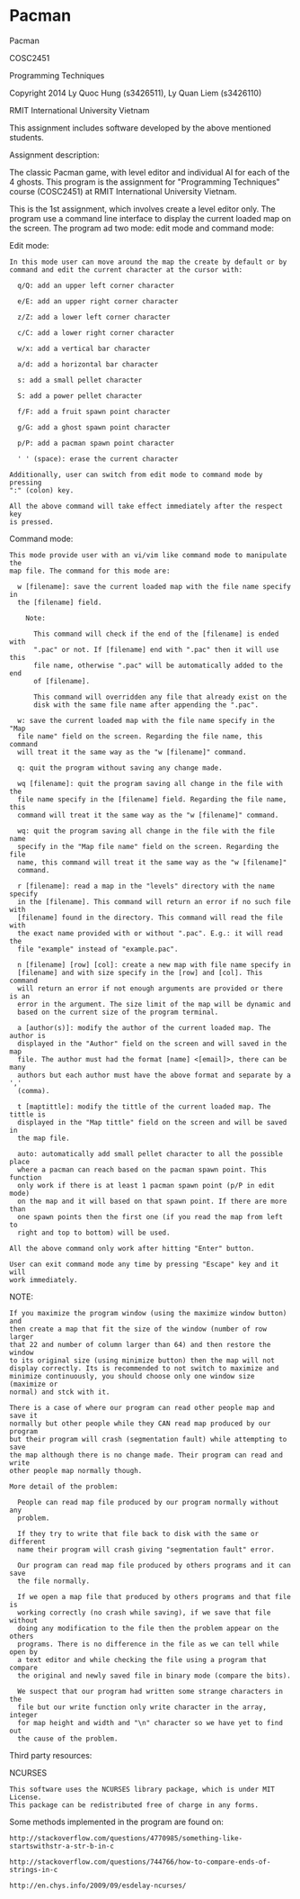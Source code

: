 Pacman
======

Pacman

COSC2451

Programming Techniques

Copyright 2014 Ly Quoc Hung (s3426511), Ly Quan Liem (s3426110)

RMIT International University Vietnam

This assignment includes software developed by the above mentioned students.

Assignment description:

  The classic Pacman game, with level editor and individual AI for each of the
  4 ghosts. This program is the assignment for "Programming Techniques" course
  (COSC2451) at RMIT International University Vietnam.

  This is the 1st assignment, which involves create a level editor only. The
  program use a command line interface to display the current loaded map on the
  screen. The program ad two mode: edit mode and command mode:
  
  Edit mode:
  
    In this mode user can move around the map the create by default or by
    command and edit the current character at the cursor with:
    
      q/Q: add an upper left corner character
      
      e/E: add an upper right corner character
      
      z/Z: add a lower left corner character
      
      c/C: add a lower right corner character
      
      w/x: add a vertical bar character
      
      a/d: add a horizontal bar character
      
      s: add a small pellet character
      
      S: add a power pellet character
      
      f/F: add a fruit spawn point character
      
      g/G: add a ghost spawn point character
      
      p/P: add a pacman spawn point character
      
      ' ' (space): erase the current character
      
    Additionally, user can switch from edit mode to command mode by pressing
    ":" (colon) key.
    
    All the above command will take effect immediately after the respect key
    is pressed.
    
  Command mode:
  
    This mode provide user with an vi/vim like command mode to manipulate the
    map file. The command for this mode are:
      
      w [filename]: save the current loaded map with the file name specify in
      the [filename] field.
      
        Note:
          
          This command will check if the end of the [filename] is ended with
          ".pac" or not. If [filename] end with ".pac" then it will use this
          file name, otherwise ".pac" will be automatically added to the end
          of [filename].
          
          This command will overridden any file that already exist on the
          disk with the same file name after appending the ".pac".
          
      w: save the current loaded map with the file name specify in the "Map
      file name" field on the screen. Regarding the file name, this command
      will treat it the same way as the "w [filename]" command.
          
      q: quit the program without saving any change made.
      
      wq [filename]: quit the program saving all change in the file with the
      file name specify in the [filename] field. Regarding the file name, this
      command will treat it the same way as the "w [filename]" command.
      
      wq: quit the program saving all change in the file with the file name
      specify in the "Map file name" field on the screen. Regarding the file
      name, this command will treat it the same way as the "w [filename]"
      command.
      
      r [filename]: read a map in the "levels" directory with the name specify
      in the [filename]. This command will return an error if no such file with
      [filename] found in the directory. This command will read the file with
      the exact name provided with or without ".pac". E.g.: it will read the
      file "example" instead of "example.pac".
      
      n [filename] [row] [col]: create a new map with file name specify in
      [filename] and with size specify in the [row] and [col]. This command
      will return an error if not enough arguments are provided or there is an
      error in the argument. The size limit of the map will be dynamic and
      based on the current size of the program terminal.
      
      a [author(s)]: modify the author of the current loaded map. The author is
      displayed in the "Author" field on the screen and will saved in the map
      file. The author must had the format [name] <[email]>, there can be many
      authors but each author must have the above format and separate by a ','
      (comma).
      
      t [maptittle]: modify the tittle of the current loaded map. The tittle is
      displayed in the "Map tittle" field on the screen and will be saved in
      the map file.
      
      auto: automatically add small pellet character to all the possible place
      where a pacman can reach based on the pacman spawn point. This function
      only work if there is at least 1 pacman spawn point (p/P in edit mode)
      on the map and it will based on that spawn point. If there are more than
      one spawn points then the first one (if you read the map from left to 
      right and top to bottom) will be used.
      
    All the above command only work after hitting "Enter" button.
    
    User can exit command mode any time by pressing "Escape" key and it will
    work immediately.
    
  NOTE:
  
    If you maximize the program window (using the maximize window button) and
    then create a map that fit the size of the window (number of row larger
    that 22 and number of column larger than 64) and then restore the window
    to its original size (using minimize button) then the map will not
    display correctly. Its is recommended to not switch to maximize and
    minimize continuously, you should choose only one window size (maximize or
    normal) and stck with it.

    There is a case of where our program can read other people map and save it
    normally but other people while they CAN read map produced by our program
    but their program will crash (segmentation fault) while attempting to save
    the map although there is no change made. Their program can read and write
    other people map normally though.
    
    More detail of the problem:
    
      People can read map file produced by our program normally without any
      problem.
      
      If they try to write that file back to disk with the same or different
      name their program will crash giving "segmentation fault" error.
      
      Our program can read map file produced by others programs and it can save
      the file normally.
      
      If we open a map file that produced by others programs and that file is
      working correctly (no crash while saving), if we save that file without
      doing any modification to the file then the problem appear on the others
      programs. There is no difference in the file as we can tell while open by
      a text editor and while checking the file using a program that compare
      the original and newly saved file in binary mode (compare the bits).
      
      We suspect that our program had written some strange characters in the
      file but our write function only write character in the array, integer
      for map height and width and "\n" character so we have yet to find out 
      the cause of the problem.
      
Third party resources:

  NCURSES
  
    This software uses the NCURSES library package, which is under MIT License.
    This package can be redistributed free of charge in any forms.

  Some methods implemented in the program are found on:

  	http://stackoverflow.com/questions/4770985/something-like-startswithstr-a-str-b-in-c

  	http://stackoverflow.com/questions/744766/how-to-compare-ends-of-strings-in-c
  	
  	http://en.chys.info/2009/09/esdelay-ncurses/